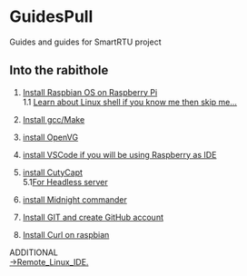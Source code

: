 # GuidesPull
Guides and guides for SmartRTU project
## Into the rabithole  

1. [Install Raspbian OS on Raspberry Pi](https://github.com/RazdolbayOne/GuidesPull/tree/master/RaspberryPi)    
 1.1 [Learn about Linux shell if you know me then skip me...](https://github.com/RazdolbayOne/GuidesPull/tree/master/Linux)  
  
2. [Install gcc/Make](https://github.com/RazdolbayOne/GuidesPull/tree/master/Make#how-to-install-make)  
  
3. [install OpenVG](https://github.com/RazdolbayOne/GuidesPull/tree/master/OpenVG#installation-and-confuguration)  
  
4. [install VSCode if you will be using Raspberry as IDE](https://github.com/RazdolbayOne/GuidesPull/tree/master/A11Y%20progs#installation) 
  
5. [install CutyCapt](https://github.com/RazdolbayOne/GuidesPull/tree/master/A11Y%20progs#installation)  
 5.1[For Headless server](https://github.com/RazdolbayOne/GuidesPull/tree/master/A11Y%20progs#how-to-use-cutycapt-on-a-headless-server)
  
6. [install Midnight commander](https://github.com/RazdolbayOne/GuidesPull/tree/master/A11Y%20progs#midnight-commander)  
  
7. [Install GIT and create GitHub account](https://github.com/RazdolbayOne/GuidesPull/tree/master/Git-GitHub#installation)  
  
8. [Install Curl on raspbian](https://github.com/RazdolbayOne/GuidesPull/tree/master/C%2B%2B#curl)  
  
ADDITIONAL  
[->Remote_Linux_IDE.](https://github.com/RazdolbayOne/GuidesPull/blob/master/Remote_Linux_IDE/README.md#why)  
